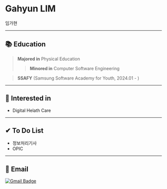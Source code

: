 # Gahyun LIM
임가현
___

## 📚 Education 
>__Majored in__ Physical Education
>>__Minored in__ Computer Software Engineering

> __SSAFY__ (Samsung Software Academy for Youth, 2024.01 - )
___

## 🌟 Interested in
- Digital Helath Care
___


## ✔ To Do List
- 정보처리기사
- OPIC
___

## 📧 Email
[![Gmail Badge](https://img.shields.io/badge/Gmail-D14836?style=flat&logo=Gmail&logoColor=white)](mailto:p1ayer.one.potter@gmail.com)
